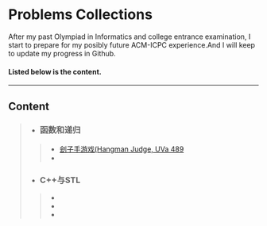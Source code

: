 # Problems Collections
  After my past Olympiad in Informatics and college entrance examination, I start to prepare for my posibly future ACM-ICPC experience.And I will keep to update my progress in Github.

#### Listed below is the content.
------

## Content
> * ### 函数和递归
> > * [刽子手游戏(Hangman Judge, UVa 489](tests/UVa%20489%20%E5%88%BD%E5%AD%90%E6%89%8B%E6%B8%B8%E6%88%8F.md)
> > * 
> * ### C++与STL
> > * 
> > * 
> > * 



